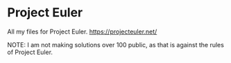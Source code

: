 # Project Euler

All my files for Project Euler. https://projecteuler.net/

NOTE: I am not making solutions over 100 public, as that is against the rules of Project Euler.
